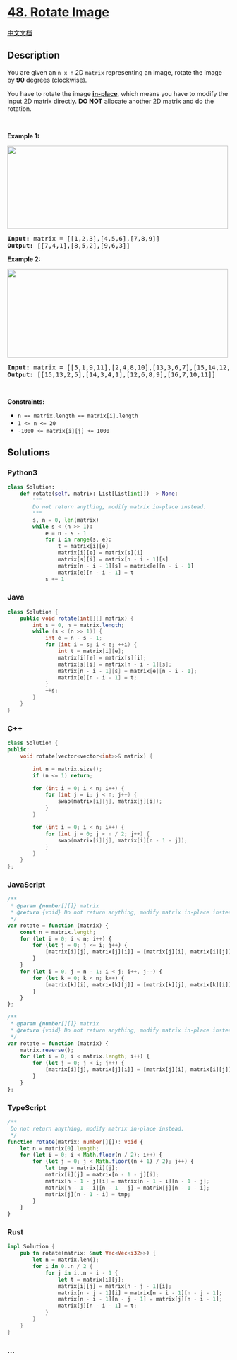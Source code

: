 # [48. Rotate Image](https://leetcode.com/problems/rotate-image)

[中文文档](/solution/0000-0099/0048.Rotate%20Image/README.md)

## Description

<p>You are given an <code>n x n</code> 2D <code>matrix</code> representing an image, rotate the image by <strong>90</strong> degrees (clockwise).</p>

<p>You have to rotate the image <a href="https://en.wikipedia.org/wiki/In-place_algorithm" target="_blank"><strong>in-place</strong></a>, which means you have to modify the input 2D matrix directly. <strong>DO NOT</strong> allocate another 2D matrix and do the rotation.</p>

<p>&nbsp;</p>
<p><strong>Example 1:</strong></p>
<img alt="" src="https://fastly.jsdelivr.net/gh/doocs/leetcode@main/solution/0000-0099/0048.Rotate%20Image/images/mat1.jpg" style="width: 500px; height: 188px;" />
<pre>
<strong>Input:</strong> matrix = [[1,2,3],[4,5,6],[7,8,9]]
<strong>Output:</strong> [[7,4,1],[8,5,2],[9,6,3]]
</pre>

<p><strong>Example 2:</strong></p>
<img alt="" src="https://fastly.jsdelivr.net/gh/doocs/leetcode@main/solution/0000-0099/0048.Rotate%20Image/images/mat2.jpg" style="width: 500px; height: 201px;" />
<pre>
<strong>Input:</strong> matrix = [[5,1,9,11],[2,4,8,10],[13,3,6,7],[15,14,12,16]]
<strong>Output:</strong> [[15,13,2,5],[14,3,4,1],[12,6,8,9],[16,7,10,11]]
</pre>

<p>&nbsp;</p>
<p><strong>Constraints:</strong></p>

<ul>
	<li><code>n == matrix.length == matrix[i].length</code></li>
	<li><code>1 &lt;= n &lt;= 20</code></li>
	<li><code>-1000 &lt;= matrix[i][j] &lt;= 1000</code></li>
</ul>

## Solutions

<!-- tabs:start -->

### **Python3**

```python
class Solution:
    def rotate(self, matrix: List[List[int]]) -> None:
        """
        Do not return anything, modify matrix in-place instead.
        """
        s, n = 0, len(matrix)
        while s < (n >> 1):
            e = n - s - 1
            for i in range(s, e):
                t = matrix[i][e]
                matrix[i][e] = matrix[s][i]
                matrix[s][i] = matrix[n - i - 1][s]
                matrix[n - i - 1][s] = matrix[e][n - i - 1]
                matrix[e][n - i - 1] = t
            s += 1
```

### **Java**

```java
class Solution {
    public void rotate(int[][] matrix) {
        int s = 0, n = matrix.length;
        while (s < (n >> 1)) {
            int e = n - s - 1;
            for (int i = s; i < e; ++i) {
                int t = matrix[i][e];
                matrix[i][e] = matrix[s][i];
                matrix[s][i] = matrix[n - i - 1][s];
                matrix[n - i - 1][s] = matrix[e][n - i - 1];
                matrix[e][n - i - 1] = t;
            }
            ++s;
        }
    }
}
```

### **C++**

```cpp
class Solution {
public:
    void rotate(vector<vector<int>>& matrix) {

        int n = matrix.size();
        if (n <= 1) return;

        for (int i = 0; i < n; i++) {
            for (int j = i; j < n; j++) {
                swap(matrix[i][j], matrix[j][i]);
            }
        }

        for (int i = 0; i < n; i++) {
            for (int j = 0; j < n / 2; j++) {
                swap(matrix[i][j], matrix[i][n - 1 - j]);
            }
        }
    }
};
```

### **JavaScript**

```js
/**
 * @param {number[][]} matrix
 * @return {void} Do not return anything, modify matrix in-place instead.
 */
var rotate = function (matrix) {
    const n = matrix.length;
    for (let i = 0; i < n; i++) {
        for (let j = 0; j <= i; j++) {
            [matrix[i][j], matrix[j][i]] = [matrix[j][i], matrix[i][j]];
        }
    }
    for (let i = 0, j = n - 1; i < j; i++, j--) {
        for (let k = 0; k < n; k++) {
            [matrix[k][i], matrix[k][j]] = [matrix[k][j], matrix[k][i]];
        }
    }
};
```

```js
/**
 * @param {number[][]} matrix
 * @return {void} Do not return anything, modify matrix in-place instead.
 */
var rotate = function (matrix) {
    matrix.reverse();
    for (let i = 0; i < matrix.length; i++) {
        for (let j = 0; j < i; j++) {
            [matrix[i][j], matrix[j][i]] = [matrix[j][i], matrix[i][j]];
        }
    }
};
```

### **TypeScript**

```ts
/**
 Do not return anything, modify matrix in-place instead.
 */
function rotate(matrix: number[][]): void {
    let n = matrix[0].length;
    for (let i = 0; i < Math.floor(n / 2); i++) {
        for (let j = 0; j < Math.floor((n + 1) / 2); j++) {
            let tmp = matrix[i][j];
            matrix[i][j] = matrix[n - 1 - j][i];
            matrix[n - 1 - j][i] = matrix[n - 1 - i][n - 1 - j];
            matrix[n - 1 - i][n - 1 - j] = matrix[j][n - 1 - i];
            matrix[j][n - 1 - i] = tmp;
        }
    }
}
```

### **Rust**

```rust
impl Solution {
    pub fn rotate(matrix: &mut Vec<Vec<i32>>) {
        let n = matrix.len();
        for i in 0..n / 2 {
            for j in i..n - i - 1 {
                let t = matrix[i][j];
                matrix[i][j] = matrix[n - j - 1][i];
                matrix[n - j - 1][i] = matrix[n - i - 1][n - j - 1];
                matrix[n - i - 1][n - j - 1] = matrix[j][n - i - 1];
                matrix[j][n - i - 1] = t;
            }
        }
    }
}
```

### **...**

```

```

<!-- tabs:end -->
